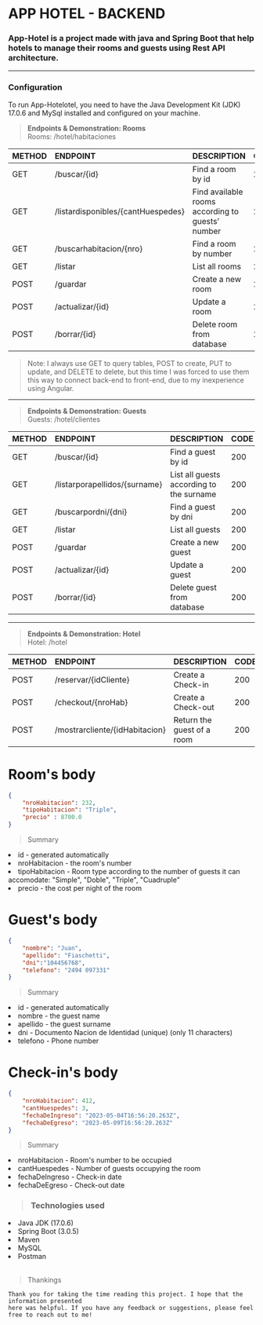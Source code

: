 # APP HOTEL - BACKEND
<h3>App-Hotel is a project made with java and Spring Boot that help hotels to manage their rooms and guests using Rest API architecture.</h3>

---

<h3> Configuration </h3>

To run App-Hotelotel, you need to have the Java Development Kit (JDK) 17.0.6 and MySql installed and configured on your machine.



>**Endpoints & Demonstration: Rooms**  
  Rooms: /hotel/habitaciones   
>
| METHOD | ENDPOINT | DESCRIPTION | CODE |
|-----|:---------------|:---------------|:---------------|
|     GET| /buscar/{id}   |       Find a room by id     | 200 |
|     GET| /listardisponibles/{cantHuespedes}     |        Find available rooms according to guests' number     | 200 |
|     GET| /buscarhabitacion/{nro}    |        Find a room by number       | 200    |
|     GET| /listar    |        List all rooms       | 200    |
|     POST| /guardar    |       Create a new room    | 201 |
|     POST| /actualizar/{id}    |       Update a room    | 200    |
|     POST| /borrar/{id}    |       Delete room from database  | 200     |

>Note:  I always use GET to query tables, POST to create, PUT to update, and DELETE to delete, but this time I was forced to use them this way to connect back-end to front-end, due to my inexperience using Angular.
---
>**Endpoints & Demonstration: Guests**  
  Guests: /hotel/clientes   
>
| METHOD | ENDPOINT | DESCRIPTION | CODE |
|-----|:---------------|:---------------|:---------------|
|     GET| /buscar/{id}   |       Find a guest by id     | 200 |
|     GET| /listarporapellidos/{surname}     |        List all guests according to the surname     | 200 |
|     GET| /buscarpordni/{dni}    |        Find a guest by dni      | 200    |
|     GET| /listar    |        List all guests       | 200    |
|     POST| /guardar    |       Create a new guest    | 200 |
|     POST| /actualizar/{id}    |       Update a guest    | 200    |
|     POST| /borrar/{id}    |       Delete guest from database  | 200     |


---
>**Endpoints & Demonstration: Hotel**  
  Hotel: /hotel  
>
| METHOD | ENDPOINT | DESCRIPTION | CODE |
|-----|:---------------|:---------------|:---------------|
|     POST| /reservar/{idCliente}    |     Create a Check-in      | 200 |
|     POST| /checkout/{nroHab}    |       Create a Check-out   | 200    |
|     POST| /mostrarcliente/{idHabitacion}    |       Return the guest of a room   | 200     |
>

# Room's body
```json
{
    "nroHabitacion": 232,
    "tipoHabitacion": "Triple",
    "precio" : 8700.0
}
```

> Summary

<li>id - generated automatically

<li>nroHabitacion - the room's number

<li>tipoHabitacion - Room type according to the number of guests it can accomodate: "Simple", "Doble", "Triple", "Cuadruple"

<li>precio - the cost per night of the room

>

# Guest's body
```json
{
    "nombre": "Juan",
    "apellido": "Fiaschetti",
    "dni":"104456768",
    "telefono": "2494 097331"
}
```

> Summary
<li>id - generated automatically

<li>nombre - the guest name

<li>apellido - the guest surname

<li>dni - Documento Nacion de Identidad (unique) (only 11 characters)

<li>telefono - Phone number

# Check-in's body
```json
{
    "nroHabitacion": 412,
    "cantHuespedes": 3,
    "fechaDeIngreso": "2023-05-04T16:56:20.263Z",
    "fechaDeEgreso": "2023-05-09T16:56:20.263Z"
}
```

> Summary

<li>nroHabitacion - Room's number to be occupied

<li>cantHuespedes - Number of guests occupying the room

<li>fechaDeIngreso - Check-in date

<li>fechaDeEgreso - Check-out date


<h3>

> Technologies used

</h3>

<li> Java JDK (17.0.6)
<li> Spring Boot (3.0.5)
<li> Maven
<li> MySQL
<li> Postman

<br>
<br>

>
> Thankings
>



```
Thank you for taking the time reading this project. I hope that the information presented 
here was helpful. If you have any feedback or suggestions, please feel free to reach out to me!
```


